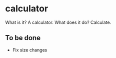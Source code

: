 # calculator
What is it? A calculator. What does it do? Calculate.

<h2>To be done</h2>
<ul>
  <li>Fix size changes</li>
</ul>
